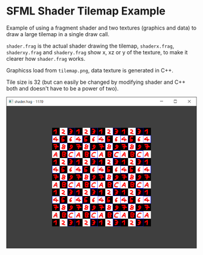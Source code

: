 # SFML Shader Tilemap Example

Example of using a fragment shader and two textures (graphics and data) to draw a large tilemap in a single draw call.

`shader.frag` is the actual shader drawing the tilemap, `shaderx.frag`, `shaderxy.frag` and
`shadery.frag` show x, xz or y of the texture, to make it clearer how `shader.frag` works.

Graphicss load from `tilemap.png`, data texture is generated in C++.

Tile size is 32 (but can easily be changed by modifying shader and C++ both and doesn't have to be a power of two).

![animation](animation.webp)
